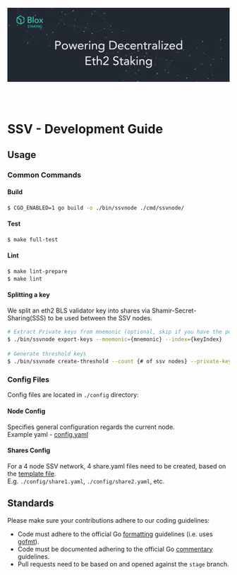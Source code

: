 [<img src="./resources/bloxstaking_header_image.png" >](https://www.bloxstaking.com/)

<br>
<br>

# SSV - Development Guide

## Usage

### Common Commands

#### Build
```bash
$ CGO_ENABLED=1 go build -o ./bin/ssvnode ./cmd/ssvnode/
```

#### Test
```bash
$ make full-test
```

#### Lint
```bash
$ make lint-prepare
$ make lint
```

#### Splitting a key

We split an eth2 BLS validator key into shares via Shamir-Secret-Sharing(SSS) to be used between the SSV nodes.

```bash
# Extract Private keys from mnemonic (optional, skip if you have the public/private keys ) 
$ ./bin/ssvnode export-keys --mnemonic={mnemonic} --index={keyIndex}

# Generate threshold keys
$ ./bin/ssvnode create-threshold --count {# of ssv nodes} --private-key {privateKey}
```

### Config Files

Config files are located in `./config` directory:

#### Node Config 

Specifies general configuration regards the current node. \
Example yaml - [config.yaml](./config/config.yaml)

#### Shares Config

For a 4 node SSV network, 4 share<nodeId>.yaml files need to be created, based on the [template file](./config/example_share.yaml). \
E.g. `./config/share1.yaml`, `./config/share2.yaml`, etc.

## Standards

Please make sure your contributions adhere to our coding guidelines:

* Code must adhere to the official Go [formatting](https://golang.org/doc/effective_go.html#formatting)
  guidelines (i.e. uses [gofmt](https://golang.org/cmd/gofmt/)).
* Code must be documented adhering to the official Go [commentary](https://golang.org/doc/effective_go.html#commentary)
  guidelines.
* Pull requests need to be based on and opened against the `stage` branch.

